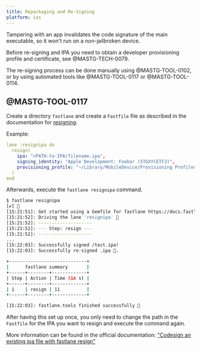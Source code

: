 ```yaml
---
title: Repackaging and Re-Signing
platform: ios
---
```


Tampering with an app invalidates the code signature of the main executable, so it won't run on a non-jailbroken device.

Before re-signing and IPA you need to obtain a developer provisioning profile and certificate, see @MASTG-TECH-0079.

The re-signing process can be done manually using @MASTG-TOOL-0102, or by using automated tools like @MASTG-TOOL-0117 or @MASTG-TOOL-0114.

## @MASTG-TOOL-0117

Create a directory `fastlane` and create a `Fastfile` file as described in the documentation for [resigning](https://docs.fastlane.tools/actions/resign/).

Example:

```yaml
lane :resignipa do
  resign(
    ipa: "<PATH-to-IPA/filename.ipa",
    signing_identity: "Apple Development: Foobar (STGXYCETF3)",
    provisioning_profile: "~/Library/MobileDevice/Provisioning Profiles/<FILE-NAME>.mobileprovision",
  )
end
```

Afterwards, execute the `fastlane resignipa` command.

```bash
$ fastlane resignipa
[✔] 🚀 
[15:21:51]: Get started using a Gemfile for fastlane https://docs.fastlane.tools/getting-started/ios/setup/#use-a-gemfile
[15:21:52]: Driving the lane 'resignipa' 🚀
[15:21:52]: --------------------
[15:21:52]: --- Step: resign ---
[15:21:52]: --------------------
...
[15:22:03]: Successfully signed /test.ipa!
[15:22:03]: Successfully re-signed .ipa 🔏.

+-----------------------------+
|      fastlane summary       |
+------+--------+-------------+
| Step | Action | Time (in s) |
+------+--------+-------------+
| 1    | resign | 11          |
+------+--------+-------------+

[15:22:03]: fastlane.tools finished successfully 🎉
```

After having this set up once, you only need to change the path in the `Fastfile` for the IPA you want to resign and execute the command again.

More information can be found in the official documentation: ["Codesign an existing ipa file with fastlane resign"](https://docs.fastlane.tools/actions/resign/)
